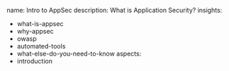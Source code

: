 name: Intro to AppSec
description: What is Application Security?
insights:
  - what-is-appsec
  - why-appsec
  - owasp
  - automated-tools
  - what-else-do-you-need-to-know
aspects:
  - introduction
